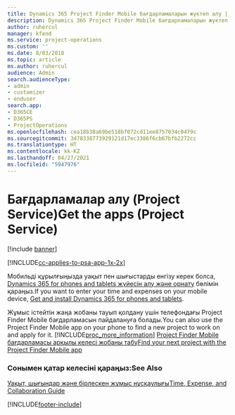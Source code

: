 ```yaml
---
title: Dynamics 365 Project Finder Mobile бағдарламаларын жүктеп алу | MicrosoftDocs
description: Dynamics 365 Project Finder Mobile бағдарламаларын жүктеп алу жолы
author: ruhercul
manager: kfend
ms.service: project-operations
ms.custom: ''
ms.date: 8/03/2018
ms.topic: article
ms.author: ruhercul
audience: Admin
search.audienceType:
- admin
- customizer
- enduser
search.app:
- D365CE
- D365PS
- ProjectOperations
ms.openlocfilehash: cea18b38a69be518bf072cd11ee8757034c0479c
ms.sourcegitcommit: 3d78338773929121d17ec3386f6cb67bfb2272cc
ms.translationtype: HT
ms.contentlocale: kk-KZ
ms.lasthandoff: 04/27/2021
ms.locfileid: "5947976"
---
```

# <a name="get-the-apps-project-service"></a><span data-ttu-id="02106-103">Бағдарламалар алу (Project Service)</span><span class="sxs-lookup"><span data-stu-id="02106-103">Get the apps (Project Service)</span></span>

[!include [banner](../includes/psa-now-project-operations.md)]

[!INCLUDE[cc-applies-to-psa-app-1x-2x](../includes/cc-applies-to-psa-app-1x-2x.md)]

<span data-ttu-id="02106-104">Мобильді құрылғыңызда уақыт пен шығыстарды енгізу керек болса, [Dynamics 365 for phones and tablets жүйесін алу және орнату](/dynamics365/mobile-app/dynamics-365-phones-tablets-users-guide) бөлімін қараңыз.</span><span class="sxs-lookup"><span data-stu-id="02106-104">If you want to enter your time and expenses on your mobile device, [Get and install Dynamics 365 for phones and tablets](/dynamics365/mobile-app/dynamics-365-phones-tablets-users-guide).</span></span>  
  
 <span data-ttu-id="02106-105">Жұмыс істейтін жаңа жобаны тауып қолдану үшін телефондағы Project Finder Mobile бағдарламасын пайдалануға болады.</span><span class="sxs-lookup"><span data-stu-id="02106-105">You can also use the Project Finder Mobile app on your phone to find a new project to work on and apply for it.</span></span> [!INCLUDE[proc_more_information](../includes/proc-more-information.md)] <span data-ttu-id="02106-106">[Project Finder Mobile бағдарламасы арқылы келесі жобаны табу](../psa/find-next-project-finder-mobile-app.md)</span><span class="sxs-lookup"><span data-stu-id="02106-106">[Find your next project with the Project Finder Mobile app](../psa/find-next-project-finder-mobile-app.md)</span></span> 
  
### <a name="see-also"></a><span data-ttu-id="02106-107">Сонымен қатар келесіні қараңыз:</span><span class="sxs-lookup"><span data-stu-id="02106-107">See Also</span></span>  
 [<span data-ttu-id="02106-108">Уақыт, шығындар және бірлескен жұмыс нұсқаулығы</span><span class="sxs-lookup"><span data-stu-id="02106-108">Time, Expense, and Collaboration Guide</span></span>](../psa/time-expense-collaboration-guide.md)


[!INCLUDE[footer-include](../includes/footer-banner.md)]